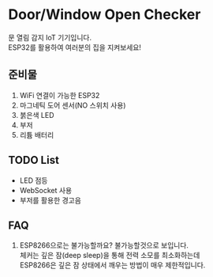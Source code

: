 # Door/Window Open Checker
문 열림 감지 IoT 기기입니다.  
ESP32를 활용하여 여러분의 집을 지켜보세요!

## 준비물
1. WiFi 연결이 가능한 ESP32
2. 마그네틱 도어 센서(NO 스위치 사용)
3. 붉은색 LED
4. 부저
3. 리튬 배터리

## TODO List
* LED 점등
* WebSocket 사용
* 부저를 활용한 경고음

## FAQ
1. ESP8266으로는 불가능할까요?
불가능할것으로 보입니다.  
체커는 깊은 잠(deep sleep)을 통해 전력 소모를 최소화하는데  
ESP8266은 깊은 잠 상태에서 깨우는 방법이 매우 제한적입니다.  